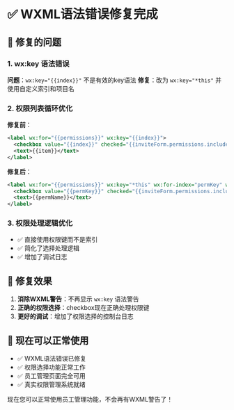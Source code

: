 # ✅ WXML语法错误修复完成

## 🔧 修复的问题

### 1. wx:key 语法错误
**问题**：`wx:key="{{index}}"` 不是有效的key语法
**修复**：改为 `wx:key="*this"` 并使用自定义索引和项目名

### 2. 权限列表循环优化
**修复前**：
```xml
<label wx:for="{{permissions}}" wx:key="{{index}}">
  <checkbox value="{{index}}" checked="{{inviteForm.permissions.includes(index)}}" />
  <text>{{item}}</text>
</label>
```

**修复后**：
```xml
<label wx:for="{{permissions}}" wx:key="*this" wx:for-index="permKey" wx:for-item="permName">
  <checkbox value="{{permKey}}" checked="{{inviteForm.permissions.includes(permKey)}}" />
  <text>{{permName}}</text>
</label>
```

### 3. 权限处理逻辑优化
- ✅ 直接使用权限键而不是索引
- ✅ 简化了选择处理逻辑
- ✅ 增加了调试日志

## 🎯 修复效果

1. **消除WXML警告**：不再显示 `wx:key` 语法警告
2. **正确的权限选择**：checkbox现在正确处理权限键
3. **更好的调试**：增加了权限选择的控制台日志

## 🚀 现在可以正常使用

- ✅ WXML语法错误已修复
- ✅ 权限选择功能正常工作
- ✅ 员工管理页面完全可用
- ✅ 真实权限管理系统就绪

现在您可以正常使用员工管理功能，不会再有WXML警告了！
